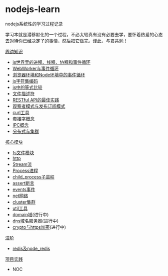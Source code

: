 # nodejs-learn

nodejs系统性的学习过程记录

学习本就是潜移默化的一个过程，不必太较真有没有必要去学，要怀着热爱的心态去对待你已经决定了的事情，然后把它做完。谨此，与君共勉！

[周边知识](./基础概念)

- [js世界里的进程、线程、协程和事件循环](./基础概念/进程和线程.md)
- [WebWorker与事件循环](./基础概念/web_worker.md)
- [浏览器环境和Node环境中的事件循环](./基础概念/eventloop.md)
- [js字符集编码](https://iming.work/detail/5b80acd70b61600062edc375)
- [js中的等式比较](./基础概念/js中的等式比较.md)
- [文件描述符](./基础模块/fd.md)
- [RESTful API的最佳实践](./基础概念/restful_api.md)
- [观察者模式与发布订阅模式](./基础概念/design_patterns_1.md)
- [curl工具](./基础概念/curl.md)
- [套接字概念](./基础概念/socket.md)
- [IPC概念](./基础概念/ipc.md)
- [分布式与集群](./基础概念/集群.md)

[核心模块](./基础模块)

- [fs文件模块](https://iming.work/detail/5b74dc74808ca40064dcbb79)
- [http](https://iming.work/detail/5b6f9a2f808ca4003c100db2)
- [Stream流](./基础模块/stream.md)
- [Process进程](./基础模块/process.md)
- [child_process子进程](./基础模块/child_process.md)
- [assert断言](./基础模块/assert.md)
- [events事件](./基础模块/events.md)
- [net网络](./基础模块/net.md)
- [cluster集群](./基础模块/cluster.md)
- [util工具](./基础模块/util.md)
- [domain域](./基础模块/domain.md)(进行中)
- [dns域名服务器](./基础模块/dns.md)(进行中)
- [crypto与https加密](./基础模块/crypto.md)(进行中)

[进阶](./进阶)

- [redis及node_redis](./进阶/redis.md)

[项目实践](./项目实践)

- NOC
